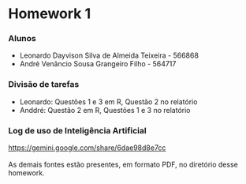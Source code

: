 # Homework 1 
### Alunos
- Leonardo Dayvison Silva de Almeida Teixeira - 566868 
- André Venâncio Sousa Grangeiro Filho - 564717
### Divisão de tarefas
- Leonardo: Questões 1 e 3 em R, Questão 2 no relatório
- Anddré: Questão 2 em R, Questões 1 e 3 no relatório
### Log de uso de Inteligência Artificial
https://gemini.google.com/share/6dae98d8e7cc \
\
As demais fontes estão presentes, em formato PDF, no diretório desse homework.

